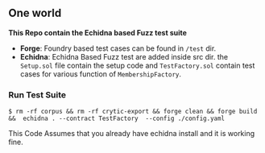 ## One world

**This Repo contain the Echidna based Fuzz test suite**

-   **Forge**: Foundry based test cases can be found in `/test` dir.
-   **Echidna**: Echidna Based Fuzz test are added inside src dir. the `Setup.sol` file contain the setup code and `TestFactory.sol` contain test cases for various function of `MembershipFactory`.

### Run Test Suite

```shell
$ rm -rf corpus && rm -rf crytic-export && forge clean && forge build &&  echidna . --contract TestFactory  --config ./config.yaml
```

This Code Assumes that you already have echidna install and it is working fine.

